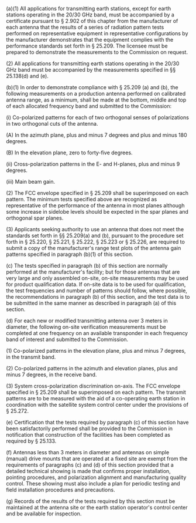 (a)(1) All applications for transmitting earth stations, except for earth stations operating in the 20/30 GHz band, must be accompanied by a certificate pursuant to § 2.902 of this chapter from the manufacturer of each antenna that the results of a series of radiation pattern tests performed on representative equipment in representative configurations by the manufacturer demonstrates that the equipment complies with the performance standards set forth in § 25.209. The licensee must be prepared to demonstrate the measurements to the Commission on request.

(2) All applications for transmitting earth stations operating in the 20/30 GHz band must be accompanied by the measurements specified in §§ 25.138(d) and (e).

(b)(1) In order to demonstrate compliance with § 25.209 (a) and (b), the following measurements on a production antenna performed on calibrated antenna range, as a minimum, shall be made at the bottom, middle and top of each allocated frequency band and submitted to the Commission:

(i) Co-polarized patterns for each of two orthogonal senses of polarizations in two orthogonal cuts of the antenna.

(A) In the azimuth plane, plus and minus 7 degrees and plus and minus 180 degrees.

(B) In the elevation plane, zero to forty-five degrees.

(ii) Cross-polarization patterns in the E- and H-planes, plus and minus 9 degrees.

(iii) Main beam gain.

(2) The FCC envelope specified in § 25.209 shall be superimposed on each pattern. The minimum tests specified above are recognized as representative of the performance of the antenna in most planes although some increase in sidelobe levels should be expected in the spar planes and orthogonal spar planes.

(3) Applicants seeking authority to use an antenna that does not meet the standards set forth in §§ 25.209(a) and (b), pursuant to the procedure set forth in § 25.220, § 25.221, § 25.222, § 25.223 or § 25.226, are required to submit a copy of the manufacturer's range test plots of the antenna gain patterns specified in paragraph (b)(1) of this section.

(c) The tests specified in paragraph (b) of this section are normally performed at the manufacturer's facility; but for those antennas that are very large and only assembled on-site, on-site measurements may be used for product qualification data. If on-site data is to be used for qualification, the test frequencies and number of patterns should follow, where possible, the recommendations in paragraph (b) of this section, and the test data is to be submitted in the same manner as described in paragraph (a) of this section.

(d) For each new or modified transmitting antenna over 3 meters in diameter, the following on-site verification measurements must be completed at one frequency on an available transponder in each frequency band of interest and submitted to the Commission.

(1) Co-polarized patterns in the elevation plane, plus and minus 7 degrees, in the transmit band.

(2) Co-polarized patterns in the azimuth and elevation planes, plus and minus 7 degrees, in the receive band.
                

(3) System cross-polarization discrimination on-axis. The FCC envelope specified in § 25.209 shall be superimposed on each pattern. The transmit patterns are to be measured with the aid of a co-operating earth station in coordination with the satellite system control center under the provisions of § 25.272.

(e) Certification that the tests required by paragraph (c) of this section have been satisfactorily performed shall be provided to the Commission in notification that construction of the facilities has been completed as required by § 25.133.

(f) Antennas less than 3 meters in diameter and antennas on simple (manual) drive mounts that are operated at a fixed site are exempt from the requirements of paragraphs (c) and (d) of this section provided that a detailed technical showing is made that confirms proper installation, pointing procedures, and polarization alignment and manufacturing quality control. These showing must also include a plan for periodic testing and field installation procedures and precautions.

(g) Records of the results of the tests required by this section must be maintained at the antenna site or the earth station operator's control center and be available for inspection.

